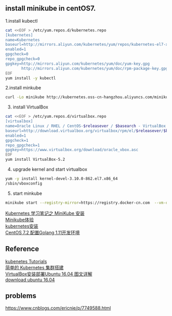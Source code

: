 ## install minikube in centOS7. 
1.install kubectl
```bash
cat <<EOF > /etc/yum.repos.d/kubernetes.repo
[kubernetes]
name=Kubernetes
baseurl=http://mirrors.aliyun.com/kubernetes/yum/repos/kubernetes-el7-x86_64
enabled=1
gpgcheck=0
repo_gpgcheck=0
gpgkey=http://mirrors.aliyun.com/kubernetes/yum/doc/yum-key.gpg
       http://mirrors.aliyun.com/kubernetes/yum/doc/rpm-package-key.gpg
EOF
yum install -y kubectl
```
2.install minkube
```bash
curl -Lo minikube http://kubernetes.oss-cn-hangzhou.aliyuncs.com/minikube/releases/v0.24.1/minikube-linux-amd64 && chmod +x minikube && sudo mv minikube /usr/local/bin/
```
3. install VirtualBox
```bash
cat <<EOF > /etc/yum.repos.d/virtualbox.repo
[virtualbox]
name=Oracle Linux / RHEL / CentOS-$releasever / $basearch - VirtualBox
baseurl=http://download.virtualbox.org/virtualbox/rpm/el/$releasever/$basearch
enabled=1
gpgcheck=1
repo_gpgcheck=1
gpgkey=https://www.virtualbox.org/download/oracle_vbox.asc
EOF
yum install VirtualBox-5.2
```
4. upgrade kernel and start virtualbox
```bash
yum -y install kernel-devel-3.10.0-862.el7.x86_64
/sbin/vboxconfig
```
5. start minkube
```bash
minikube start --registry-mirror=https://registry.docker-cn.com  --vm-driver=none
```

[Kubernetes 学习笔记之 MiniKube 安装](https://ehlxr.me/2018/01/12/kubernetes-minikube-installation/)  
[Minikube体验](http://www.cnblogs.com/cocowool/p/minikube_setup_and_first_sample.html)  
[kubernetes安装](https://blog.csdn.net/chang_li/article/details/81185631)  
[CentOS 7.2 配置Golang 1.11开发环境](https://yq.aliyun.com/articles/645569)


## Reference
[kubenetes Tutorials](https://kubernetes.io/docs/tutorials/)  
[简单的 Kubernetes 集群搭建](https://soulteary.com/2018/10/03/how-to-get-your-k8s-cluster.html)   
[VirtualBox安装部署Ubuntu 16.04 图文详解](https://www.linuxidc.com/Linux/2016-08/134580.htm)  
[download ubuntu 16.04](http://releases.ubuntu.com/16.04/ubuntu-16.04.5-desktop-amd64.iso)   

## problems
https://www.cnblogs.com/ericnie/p/7749588.html  
